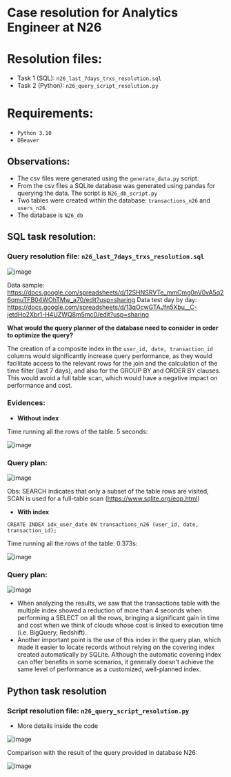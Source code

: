 # Case resolution for Analytics Engineer at N26
# Resolution files:
- Task 1 (SQL): `n26_last_7days_trxs_resolution.sql`
- Task 2 (Python): `n26_query_script_resolution.py`

# Requirements:
- `Python 3.10`
- `DBeaver`

## Observations:
- The csv files were generated using the `generate_data.py` script.
- From the csv files a SQLite database was generated using pandas for querying the data. The script is `N26_db_script.py`
- Two tables were created within the database: `transactions_n26` and `users_n26`.
- The database is `N26_db`

## SQL task resolution:

### Query resolution file: `n26_last_7days_trxs_resolution.sql`

![image](https://github.com/user-attachments/assets/88c3cc9c-e278-432b-80e9-dfcfd840ef31)

Data sample: https://docs.google.com/spreadsheets/d/12SHNSRVTe_mmCmg0nV0vA5q26qmuTFB04WOhTMw_a70/edit?usp=sharing
Data test day by day: https://docs.google.com/spreadsheets/d/13qOcwGTAJfn5Xbu__C-jetdHo2Xbr1-H4UZWQ8m5mc0/edit?usp=sharing

**What would the query planner of the database need to consider in order to optimize the query?**

The creation of a composite index in the `user_id, date, transaction_id` columns would significantly increase query performance, as they would facilitate access to the relevant rows for the join and the calculation of the time filter (last 7 days), and also for the GROUP BY and ORDER BY clauses. This would avoid a full table scan, which would have a negative impact on performance and cost.

### Evidences:

- **Without index**

Time running all the rows of the table: 5 seconds:

![image](https://github.com/user-attachments/assets/a46d5f47-2090-4b56-8ef2-bb87b0234e50)


### Query plan:

![image](https://github.com/user-attachments/assets/7dc9e496-60c9-49e2-a3e8-cf19e0f5991f)

Obs:
SEARCH indicates that only a subset of the table rows are visited,
SCAN is used for a full-table scan (https://www.sqlite.org/eqp.html)


- **With index**

`CREATE INDEX idx_user_date ON transactions_n26 (user_id, date, transaction_id);`

Time running all the rows of the table: 0.373s:

![image](https://github.com/user-attachments/assets/c2ccdb7f-0544-4f68-aace-0bdaee141a46)


### Query plan:

![image](https://github.com/user-attachments/assets/22561761-cf7c-4fb3-ac64-70649da7ae94)

- When analyzing the results, we saw that the transactions table with the multiple index showed a reduction of more than 4 seconds when performing a SELECT on all the rows, bringing a significant gain in time and cost when we think of clouds whose cost is linked to execution time (i.e. BigQuery, Redshift).
- Another important point is the use of this index in the query plan, which made it easier to locate records without relying on the covering index created automatically by SQLite. Although the automatic covering index can offer benefits in some scenarios, it generally doesn't achieve the same level of performance as a customized, well-planned index.

## Python task resolution
### Script resolution file: `n26_query_script_resolution.py`

- More details inside the code

![image](https://github.com/user-attachments/assets/567faf1c-06f1-44f7-978d-ad63c79890be)

Comparison with the result of the query provided in database N26:

![image](https://github.com/user-attachments/assets/6bae567c-f543-4074-8276-8531fb680e63)
